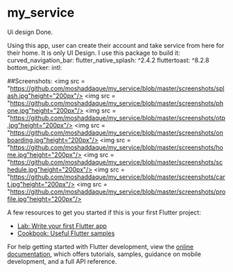 # my_service

Ui design Done.

Using this app, user can create their account and take service from here for their home. It is only UI Design.
I use this package to build it:
  curved_navigation_bar:
  flutter_native_splash: ^2.4.2
  fluttertoast: ^8.2.8
  bottom_picker:
  intl:

##Screenshots:
<img src = "https://github.com/moshaddaque/my_service/blob/master/screenshots/splash.jpg"height="200px"/> <img src = "https://github.com/moshaddaque/my_service/blob/master/screenshots/phone.jpg"height="200px"/> <img src = "https://github.com/moshaddaque/my_service/blob/master/screenshots/otp.jpg"height="200px"/> <img src = "https://github.com/moshaddaque/my_service/blob/master/screenshots/onboarding.jpg"height="200px"/> <img src = "https://github.com/moshaddaque/my_service/blob/master/screenshots/home.jpg"height="200px"/> <img src = "https://github.com/moshaddaque/my_service/blob/master/screenshots/schedule.jpg"height="200px"/> <img src = "https://github.com/moshaddaque/my_service/blob/master/screenshots/cart.jpg"height="200px"/> <img src = "https://github.com/moshaddaque/my_service/blob/master/screenshots/profile.jpg"height="200px"/>

A few resources to get you started if this is your first Flutter project:

- [Lab: Write your first Flutter app](https://docs.flutter.dev/get-started/codelab)
- [Cookbook: Useful Flutter samples](https://docs.flutter.dev/cookbook)

For help getting started with Flutter development, view the
[online documentation](https://docs.flutter.dev/), which offers tutorials,
samples, guidance on mobile development, and a full API reference.
